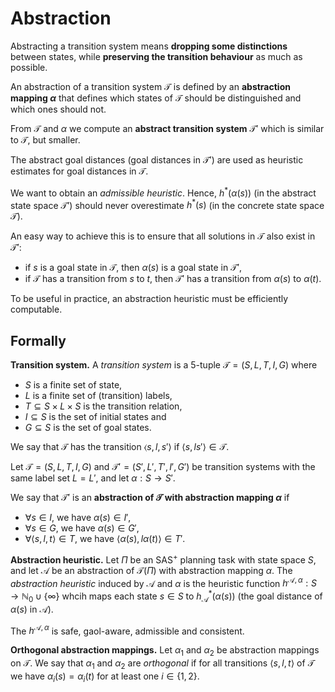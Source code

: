 # Abstraction

Abstracting a transition system means **dropping some distinctions** between states, while **preserving the transition behaviour** as much as possible.

An abstraction of a transition system $\mathcal{T}$ is defined by an **abstraction mapping $\alpha$** that defines which states of $\mathcal{T}$ should be distinguished and which ones should not.

From $\mathcal{T}$ and $\alpha$ we compute an **abstract transition system** $\mathcal{T}'$ which is similar to $\mathcal{T}$, but smaller.

The abstract goal distances (goal distances in $\mathcal{T}'$) are used as heuristic estimates for goal distances in $\mathcal{T}$.

We want to obtain an *admissible heuristic*. Hence, $h^*(\alpha(s))$ (in the abstract state space $\mathcal{T}'$) should never overestimate $h^*(s)$ (in the concrete state space $\mathcal{T}$).

An easy way to achieve this is to ensure that all solutions in $\mathcal{T}$ also exist in $\mathcal{T}'$:

* if $s$ is a goal state in $\mathcal{T}$, then $\alpha(s)$ is a goal state in $\mathcal{T}'$,
* if $\mathcal{T}$ has a transition from $s$ to $t$, then $\mathcal{T}'$ has a transition from $\alpha(s)$ to $\alpha(t)$.

To be useful in practice, an abstraction heuristic must be efficiently computable.

## Formally

**Transition system.** A *transition system* is a 5-tuple $\mathcal{T} = (S, L, T, I, G)$ where

* $S$ is a finite set of state,
* $L$ is a finite set of (transition) labels,
* $T \subseteq S \times L \times S$ is the transition relation,
* $I \subseteq S$ is the set of initial states and
* $G \subseteq S$ is the set of goal states.

We say that $\mathcal{T}$ has the transition $\langle s, l, s' \rangle$ if $\langle s, l s' \rangle \in \mathcal{T}$.

Let $\mathcal{T} = (S, L, T, I, G)$ and $\mathcal{T}' = (S', L', T', I', G')$ be transition systems with the same label set $L = L'$, and let $\alpha: S \rightarrow S'$.

We say that $\mathcal{T}'$ is an **abstraction of $\mathcal{T}$ with abstraction mapping $\alpha$** if

* $\forall s \in I$, we have $\alpha(s) \in I'$,
* $\forall s \in G$, we have $\alpha(s) \in G'$,
* $\forall \langle s, l, t \rangle \in T$, we have $\langle \alpha(s), l \alpha(t) \rangle \in T'$.

**Abstraction heuristic.** Let $\Pi$ be an $\mathrm{SAS}^+$ planning task with state space $S$, and let $\mathcal{A}$  be  an abstraction of $\mathcal{T}(\Pi)$ with abstraction mapping $\alpha$. The *abstraction heuristic* induced by $\mathcal{A}$ and $\alpha$ is the heuristic function $h^{\mathcal{A}, \alpha}: S \rightarrow \mathbb{N}_0 \cup \{ \infty \}$ whcih maps each state $s \in S$ to $h_\mathcal{A}^*(\alpha(s))$ (the goal distance of $\alpha(s)$ in $\mathcal{A}$).

The $h^{\mathcal{A}, \alpha}$ is safe, gaol-aware, admissible and consistent.

**Orthogonal abstraction mappings.** Let $\alpha_1$ and $\alpha_2$ be abstraction mappings on $\mathcal{T}$. We say that $\alpha_1$ and $\alpha_2$ are *orthogonal* if for all transitions $\langle s, l, t \rangle$ of $\mathcal{T}$  we have $\alpha_i(s) = \alpha_i(t)$ for at least one $i \in \{1, 2\}$.
